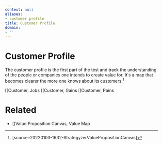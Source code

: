 ```yaml
---
context: null
aliases:
- customer profile
title: Customer Profile
domain:
- ''
---
```


# Customer Profile

The customer profile is the first part of the test and track the understanding of the people or companies one intends to create value for. It's a map that becomes clearer the more one knows about its customers.[^1]

[[Customer, Jobs
[[Customer, Gains
[[Customer, Pains

# Related

- [[Value Proposition Canvas, Value Map

[^1]: [source::20220103-1632-StrategyzerValuePropositionCanvas]
[^2]: [source::20220102-1704-GeschaftsmodelleEntwickelnVL1]

